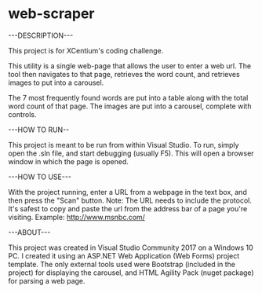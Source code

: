 # web-scraper

---DESCRIPTION---

This project is for XCentium's coding challenge.

This utility is a single web-page that allows the user to enter a web url. The tool then navigates to that page, retrieves the word count, 
and retrieves images to put into a carousel.

The 7 most frequently found words are put into a table along with the total word count of that page.
The images are put into a carousel, complete with controls.

---HOW TO RUN--

This project is meant to be run from within Visual Studio. To run, simply open the .sln file, and start debugging (usually F5).
This will open a browser window in which the page is opened.

---HOW TO USE---

With the project running, enter a URL from a webpage in the text box, and then press the "Scan" button. 
Note: The URL needs to include the protocol. It's safest to copy and paste the url from the address bar of a page you're visiting.
Example: http://www.msnbc.com/

---ABOUT---

This project was created in Visual Studio Community 2017 on a Windows 10 PC. 
I created it using an ASP.NET Web Application (Web Forms) project template.
The only external tools used were Bootstrap (included in the project) for displaying the carousel, and 
HTML Agility Pack (nuget package) for parsing a web page.
